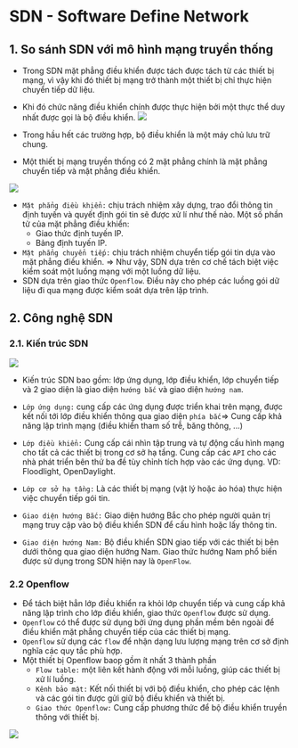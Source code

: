# SDN - Software Define Network
## 1. So sánh SDN với mô hình mạng truyền thống
- Trong SDN mặt phẳng điều khiển được tách được tách từ các thiết bị mạng, vì vậy khi đó thiết bị mạng trở thành một thiết bị chỉ thực hiện chuyển tiếp dữ liệu.
- Khi đó chức năng điều khiển chính được thực hiện bởi một thực thể duy nhất được gọi là bộ điều khiển.
![](https://i.ibb.co/HX58M4t/Screenshot-from-2021-06-24-15-41-03.png)

- Trong hầu hết các trường hợp, bộ điều khiển là một máy chủ lưu trữ chung.

- Một thiết bị mạng truyền thống có 2 mặt phẳng chính là mặt phẳng chuyển tiếp và mặt phẳng điều khiển.

![](https://i.ibb.co/FWYfQKV/Screenshot-from-2021-06-24-15-44-08.png)

- `Mặt phẳng điều khiển:` chịu trách nhiệm xây dựng, trao đổi thông tin định tuyến và quyết định gói tin sẽ được xử lí như thế nào. Một số phần tử của mặt phẳng điều khiển:
    + Giao thức định tuyến IP.
    + Bảng định tuyến IP.
- `Mặt phẳng chuyển tiếp:` chịu trách nhiệm chuyển tiếp gói tin dựa vào mặt phẳng điều khiển.
=> Như vậy, SDN dựa trên cơ chế tách biệt việc kiểm soát một luồng mạng với một luồng dữ liệu.
- SDN dựa trên giao thức `Openflow`. Điều này cho phép các luồng gói dữ liệu đi qua mạng được kiểm soát dựa trên lập trình.

## 2. Công nghệ SDN
### 2.1. Kiến trúc SDN
![](https://i.ibb.co/vBfL4Q3/Screenshot-from-2021-06-24-15-51-54.png)
- Kiến trúc SDN bao gồm: lớp ứng dụng, lớp điều khiển, lớp chuyển tiếp và 2 giao diện là giao diện `hướng bắc` và giao diện `hướng nam`.

- `Lớp ứng dụng:` cung cấp các ứng dụng được triển khai trên mạng, được kết nối tới lớp điều khiển thông qua giao diện `phía bắc`=> Cung cấp khả năng lập trình mạng (điều khiển tham số trễ, băng thông, ...)

- `Lớp điều khiển:` Cung cấp cái nhìn tập trung và tự động cấu hình mạng cho tất cả các thiết bị trong cơ sở hạ tầng. Cung cấp các `API` cho các nhà phát triển bên thứ ba đề tùy chỉnh tích hợp vào các ứng dụng. VD: Floodlight, OpenDaylight.

- `Lớp cơ sở hạ tầng:` Là các thiết bị mạng (vật lý hoặc ảo hóa) thực hiện việc chuyển tiếp gói tin.

- `Giao diện hướng Bắc:` Giao diện hướng Bắc cho phép người quản trị mạng truy cập vào bộ điều khiển SDN để cấu hình hoặc lấy thông tin.

- `Giao diện hướng Nam:` Bộ điều khiển SDN giao tiếp với các thiết bị bên dưới thông qua giao diện hướng Nam. Giao thức hướng Nam phổ biến được sử dụng trong SDN hiện nay là `OpenFlow`.

### 2.2 Openflow
- Để tách biệt hẳn lớp điều khiển ra khỏi lớp chuyển tiếp và cung cấp khả năng lập trình cho lớp điều khiển, giao thức `Openflow` được sử dụng.
- `Openflow` có thể được sử dụng bởi ứng dụng phần mềm bên ngoài để điều khiển mặt phẳng chuyển tiếp của các thiết bị mạng.
- `Openflow` sử dụng các `flow` để nhận dạng lưu lượng mạng trên cơ sở định nghĩa các quy tắc phù hợp.
- Một thiết bị Openflow baop gồm ít nhất 3 thành phần
  + `Flow table:` một liên kết hành động với mỗi luồng, giúp các thiết bị xử lí luồng.
  + `Kênh bảo mật:` Kết nối thiết bị với bộ điều khiển, cho phép các lệnh và các gói tin được gửi giữ bộ điều khiển và thiết bị.
  + `Giao thức Openflow:` Cung cấp phương thức để bộ điều khiển truyền thông với thiết bị.

![](https://i.ibb.co/r3nLsyy/Screenshot-from-2021-06-24-16-11-33.png)

